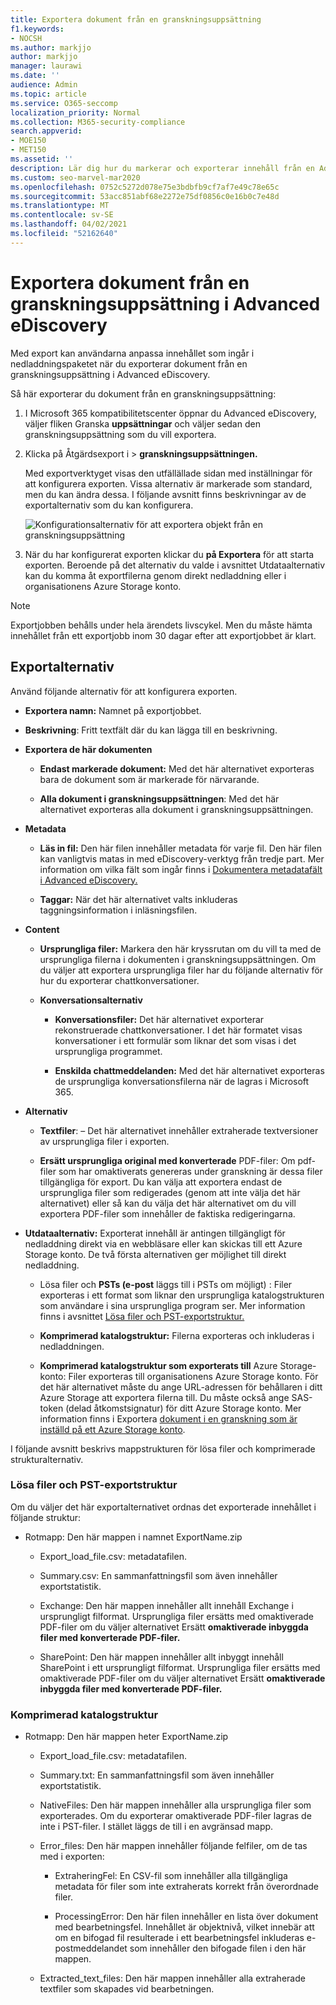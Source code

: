 ```yaml
---
title: Exportera dokument från en granskningsuppsättning
f1.keywords:
- NOCSH
ms.author: markjjo
author: markjjo
manager: laurawi
ms.date: ''
audience: Admin
ms.topic: article
ms.service: O365-seccomp
localization_priority: Normal
ms.collection: M365-security-compliance
search.appverid:
- MOE150
- MET150
ms.assetid: ''
description: Lär dig hur du markerar och exporterar innehåll från en Advanced eDiscovery granskningsuppsättning för presentationer eller externa granskningar.
ms.custom: seo-marvel-mar2020
ms.openlocfilehash: 0752c5272d078e75e3bdbfb9cf7af7e49c78e65c
ms.sourcegitcommit: 53acc851abf68e2272e75df0856c0e16b0c7e48d
ms.translationtype: MT
ms.contentlocale: sv-SE
ms.lasthandoff: 04/02/2021
ms.locfileid: "52162640"
---
```

# <a name="export-documents-from-a-review-set-in-advanced-ediscovery"></a>Exportera dokument från en granskningsuppsättning i Advanced eDiscovery

Med export kan användarna anpassa innehållet som ingår i nedladdningspaketet när du exporterar dokument från en granskningsuppsättning i Advanced eDiscovery.

Så här exporterar du dokument från en granskningsuppsättning:

1. I Microsoft 365 kompatibilitetscenter öppnar du Advanced eDiscovery, väljer fliken Granska **uppsättningar** och väljer sedan den granskningsuppsättning som du vill exportera.

2. Klicka på Åtgärdsexport i   >  **granskningsuppsättningen.**

   Med exportverktyget visas den utfällällade sidan med inställningar för att konfigurera exporten. Vissa alternativ är markerade som standard, men du kan ändra dessa. I följande avsnitt finns beskrivningar av de exportalternativ som du kan konfigurera.

   ![Konfigurationsalternativ för att exportera objekt från en granskningsuppsättning](../media/bcfc72c7-4a01-4697-9e16-2965b7f04fdb.png)

3. När du har konfigurerat exporten klickar du **på Exportera** för att starta exporten. Beroende på det alternativ  du valde i avsnittet Utdataalternativ kan du komma åt exportfilerna genom direkt nedladdning eller i organisationens Azure Storage konto.

> [!NOTE]
> Exportjobben behålls under hela ärendets livscykel. Men du måste hämta innehållet från ett exportjobb inom 30 dagar efter att exportjobbet är klart.

## <a name="export-options"></a>Exportalternativ

Använd följande alternativ för att konfigurera exporten.

- **Exportera namn:** Namnet på exportjobbet.

- **Beskrivning**: Fritt textfält där du kan lägga till en beskrivning.

- **Exportera de här dokumenten**

  - **Endast markerade dokument:** Med det här alternativet exporteras bara de dokument som är markerade för närvarande.
  
  - **Alla dokument i granskningsuppsättningen**: Med det här alternativet exporteras alla dokument i granskningsuppsättningen.

- **Metadata**
  
  - **Läs in fil:** Den här filen innehåller metadata för varje fil. Den här filen kan vanligtvis matas in med eDiscovery-verktyg från tredje part. Mer information om vilka fält som ingår finns i [Dokumentera metadatafält i Advanced eDiscovery.](document-metadata-fields-in-Advanced-eDiscovery.md)
  
  - **Taggar:** När det här alternativet valts inkluderas taggningsinformation i inläsningsfilen.

- **Content**
  
  - **Ursprungliga filer:** Markera den här kryssrutan om du vill ta med de ursprungliga filerna i dokumenten i granskningsuppsättningen. Om du väljer att exportera ursprungliga filer har du följande alternativ för hur du exporterar chattkonversationer.
  
  - **Konversationsalternativ**

    - **Konversationsfiler:** Det här alternativet exporterar rekonstruerade chattkonversationer. I det här formatet visas konversationer i ett formulär som liknar det som visas i det ursprungliga programmet.

    - **Enskilda chattmeddelanden:** Med det här alternativet exporteras de ursprungliga konversationsfilerna när de lagras i Microsoft 365.

- **Alternativ**

  - **Textfiler**: – Det här alternativet innehåller extraherade textversioner av ursprungliga filer i exporten.
  
  - **Ersätt ursprungliga original med konverterade** PDF-filer: Om pdf-filer som har omaktiverats genereras under granskning är dessa filer tillgängliga för export. Du kan välja att exportera endast de ursprungliga filer som redigerades (genom att inte välja det här alternativet) eller så kan du välja det här alternativet om du vill exportera PDF-filer som innehåller de faktiska redigeringarna.

- **Utdataalternativ:** Exporterat innehåll är antingen tillgängligt för nedladdning direkt via en webbläsare eller kan skickas till ett Azure Storage konto. De två första alternativen ger möjlighet till direkt nedladdning.
  
  - Lösa filer och **PSTs (e-post** läggs till i PSTs om möjligt) : Filer exporteras i ett format som liknar den ursprungliga katalogstrukturen som användare i sina ursprungliga program ser.  Mer information finns i avsnittet [Lösa filer och PST-exportstruktur.](#loose-files-and-pst-export-structure)
  
  - **Komprimerad katalogstruktur:** Filerna exporteras och inkluderas i nedladdningen.
  
  - **Komprimerad katalogstruktur som exporterats till** Azure Storage-konto: Filer exporteras till organisationens Azure Storage konto. För det här alternativet måste du ange URL-adressen för behållaren i ditt Azure Storage att exportera filerna till. Du måste också ange SAS-token (delad åtkomstsignatur) för ditt Azure Storage konto. Mer information finns i Exportera [dokument i en granskning som är inställd på ett Azure Storage konto](download-export-jobs.md).

I följande avsnitt beskrivs mappstrukturen för lösa filer och komprimerade strukturalternativ.

### <a name="loose-files-and-pst-export-structure"></a>Lösa filer och PST-exportstruktur

Om du väljer det här exportalternativet ordnas det exporterade innehållet i följande struktur:

- Rotmapp: Den här mappen i namnet ExportName.zip
  
  - Export_load_file.csv: metadatafilen.
  
  - Summary.csv: En sammanfattningsfil som även innehåller exportstatistik.
  
  - Exchange: Den här mappen innehåller allt innehåll Exchange i ursprungligt filformat. Ursprungliga filer ersätts med omaktiverade PDF-filer om du väljer alternativet Ersätt **omaktiverade inbyggda filer med konverterade PDF-filer.**
  
  - SharePoint: Den här mappen innehåller allt inbyggt innehåll SharePoint i ett ursprungligt filformat. Ursprungliga filer ersätts med omaktiverade PDF-filer om du väljer alternativet Ersätt **omaktiverade inbyggda filer med konverterade PDF-filer.**

### <a name="condensed-directory-structure"></a>Komprimerad katalogstruktur

- Rotmapp: Den här mappen heter ExportName.zip
  
  - Export_load_file.csv: metadatafilen.
  
  - Summary.txt: En sammanfattningsfil som även innehåller exportstatistik.
  
  - NativeFiles: Den här mappen innehåller alla ursprungliga filer som exporterades. Om du exporterar omaktiverade PDF-filer lagras de inte i PST-filer. I stället läggs de till i en avgränsad mapp.
  
  - Error_files: Den här mappen innehåller följande felfiler, om de tas med i exporten:

    - ExtraheringFel: En CSV-fil som innehåller alla tillgängliga metadata för filer som inte extraherats korrekt från överordnade filer.

    - ProcessingError: Den här filen innehåller en lista över dokument med bearbetningsfel. Innehållet är objektnivå, vilket innebär att om en bifogad fil resulterade i ett bearbetningsfel inkluderas e-postmeddelandet som innehåller den bifogade filen i den här mappen.
  
  - Extracted_text_files: Den här mappen innehåller alla extraherade textfiler som skapades vid bearbetningen.
